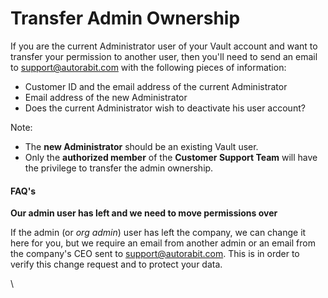 # Transfer Admin Ownership

If you are the current Administrator user of your Vault account and want to transfer your permission to another user, then you'll need to send an email to [support@autorabit.com](https://mailto:%3Asupport@autorabit.com/) with the following pieces of information:

* Customer ID and the email address of the current Administrator
* Email address of the new Administrator
* Does the current Administrator wish to deactivate his user account?

Note:

* The **new Administrator** should be an existing Vault user.
* Only the **authorized member** of the **Customer Support Team** will have the privilege to transfer the admin ownership.

#### FAQ's <a href="#faqs" id="faqs"></a>

**Our admin user has left and we need to move permissions over**

If the admin (or _org admin_) user has left the company, we can change it here for you, but we require an email from another admin or an email from the company's CEO sent to [support@autorabit.com](https://mailto:%3Asupport@autorabit.com/). This is in order to verify this change request and to protect your data.

\
